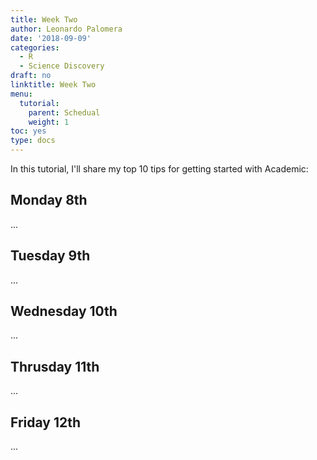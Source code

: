```yaml
---
title: Week Two
author: Leonardo Palomera
date: '2018-09-09'
categories:
  - R
  - Science Discovery
draft: no
linktitle: Week Two
menu:
  tutorial:
    parent: Schedual
    weight: 1
toc: yes
type: docs
---
```


In this tutorial, I'll share my top 10 tips for getting started with Academic:

## Monday 8th

...

## Tuesday 9th

...

## Wednesday 10th

...

## Thrusday 11th

...

## Friday 12th

...
